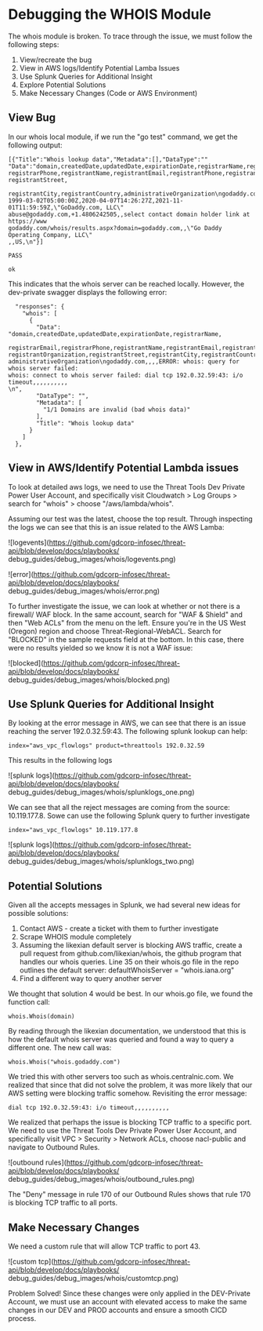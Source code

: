 # Debugging the WHOIS Module

The whois module is broken. To trace through the issue, we must follow the following steps:
1. View/recreate the bug
2. View in AWS logs/Identify Potential Lamba Issues
3. Use Splunk Queries for Additional Insight
4. Explore Potential Solutions
5. Make Necessary Changes (Code or AWS Environment)


## View Bug

In our whois local module, if we run the "go test" command, we get the following output:

```
[{"Title":"Whois lookup data","Metadata":[],"DataType":""
"Data":"domain,createdDate,updatedDate,expirationDate,registrarName,registrarEmail
registrarPhone,registrantName,registrantEmail,registrantPhone,registrantOrganization
registrantStreet,

registrantCity,registrantCountry,administrativeOrganization\ngodaddy.com
1999-03-02T05:00:00Z,2020-04-07T14:26:27Z,2021-11-01T11:59:59Z,\"GoDaddy.com, LLC\"
abuse@godaddy.com,+1.4806242505,,select contact domain holder link at https://www
godaddy.com/whois/results.aspx?domain=godaddy.com,,\"Go Daddy Operating Company, LLC\"
,,US,\n"}]

PASS

ok
```

This indicates that the whois server can be reached locally. However, the dev-private
swagger displays the following error:

```
  "responses": {
    "whois": [
      {
        "Data": "domain,createdDate,updatedDate,expirationDate,registrarName,
        registrarEmail,registrarPhone,registrantName,registrantEmail,registrantPhone,
registrantOrganization,registrantStreet,registrantCity,registrantCountry,
administrativeOrganization\ngodaddy.com,,,,ERROR: whois: query for whois server failed:
whois: connect to whois server failed: dial tcp 192.0.32.59:43: i/o timeout,,,,,,,,,,
\n",
        "DataType": "",
        "Metadata": [
          "1/1 Domains are invalid (bad whois data)"
        ],
        "Title": "Whois lookup data"
      }
    ]
  },
```

## View in AWS/Identify Potential Lambda issues

To look at detailed aws logs, we need to use the Threat Tools Dev Private Power User
Account, and specifically visit Cloudwatch > Log Groups > search for "whois"  > choose
"/aws/lambda/whois".

Assuming our test was the latest, choose the top result. Through inspecting the logs
we can see that this is an issue related to the AWS Lamba:

![logevents](https://github.com/gdcorp-infosec/threat-api/blob/develop/docs/playbooks/
debug_guides/debug_images/whois/logevents.png)

![error](https://github.com/gdcorp-infosec/threat-api/blob/develop/docs/playbooks/
debug_guides/debug_images/whois/error.png)

To further investigate the issue, we can look at whether or not there is a firewall/
WAF block. In the same account, search for "WAF & Shield" and then "Web ACLs" from the
menu on the left. Ensure you're in the US West (Oregon) region and choose
Threat-Regional-WebACL. Search for "BLOCKED" in the sample requests field at the
bottom. In this case, there were no results yielded so we know it is not a WAF issue:

![blocked](https://github.com/gdcorp-infosec/threat-api/blob/develop/docs/playbooks/
debug_guides/debug_images/whois/blocked.png)


## Use Splunk Queries for Additional Insight

By looking at the error message in AWS, we can see that there is an issue reaching the
server 192.0.32.59:43. The following splunk lookup can help:

```
index="aws_vpc_flowlogs" product=threattools 192.0.32.59
```

This results in the following logs

![splunk logs](https://github.com/gdcorp-infosec/threat-api/blob/develop/docs/playbooks/
debug_guides/debug_images/whois/splunklogs_one.png)

We can see that all the reject messages are coming from the source: 10.119.177.8. Sowe
can use the following Splunk query to further investigate

```
index="aws_vpc_flowlogs" 10.119.177.8
```

![splunk logs](https://github.com/gdcorp-infosec/threat-api/blob/develop/docs/playbooks/
debug_guides/debug_images/whois/splunklogs_two.png)

## Potential Solutions

Given all the accepts messages in Splunk, we had several new ideas for possible
solutions:

1. Contact AWS - create a ticket with them to further investigate
2. Scrape WHOIS module completely
3. Assuming the likexian default server is blocking AWS traffic, create a pull request from  github.com/likexian/whois, the github program that
handles our whois queries. Line 35 on their whois.go file in the repo outlines the
default server: defaultWhoisServer = "whois.iana.org"
4. Find a different way to query another server

We thought that solution 4 would be best. In our whois.go file, we found the function
call:

```
whois.Whois(domain)
```

By reading through the likexian
documentation, we understood that this is how the default whois server was queried and
found a way to query a different one. The new call was:

```
whois.Whois("whois.godaddy.com")
```
We tried this with other servers too such as whois.centralnic.com. We realized that
since that did not solve the problem, it was more likely that our AWS setting were
blocking traffic somehow. Revisiting the error message:

```
dial tcp 192.0.32.59:43: i/o timeout,,,,,,,,,,
```
We realized that perhaps the issue is blocking TCP traffic to a specific port. We need
to use the Threat Tools Dev Private Power User Account, and specifically visit
VPC > Security > Network ACLs, choose nacl-public and navigate to Outbound Rules.

![outbound rules](https://github.com/gdcorp-infosec/threat-api/blob/develop/docs/playbooks/
debug_guides/debug_images/whois/outbound_rules.png)

The "Deny" message in rule 170 of our Outbound Rules shows that rule 170 is blocking
TCP traffic to all ports.

## Make Necessary Changes

We need a custom rule that will allow TCP traffic to port 43.

![custom tcp](https://github.com/gdcorp-infosec/threat-api/blob/develop/docs/playbooks/
debug_guides/debug_images/whois/customtcp.png)

Problem Solved! Since these changes were only applied in the DEV-Private Account, we must use an account with elevated access to make the same changes in our DEV and PROD accounts and ensure a smooth CICD process.
